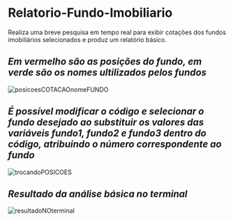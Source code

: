 # Relatorio-Fundo-Imobiliario
 Realiza uma breve pesquisa em tempo real para exibir cotações dos fundos imobiliários selecionados e produz um relatório básico.

## *Em vermelho são as posições do fundo, em verde são os nomes ultilizados pelos fundos*


![posicoesCOTACAOnomeFUNDO](https://user-images.githubusercontent.com/127784850/224824707-460c6290-e6ab-4c2d-9066-ec1a8bccd277.png)


## *É possível modificar o código e selecionar o fundo desejado ao substituir os valores das variáveis fundo1, fundo2 e fundo3 dentro do código, atribuindo o número correspondente ao fundo*

![trocandoPOSICOES](https://user-images.githubusercontent.com/127784850/224825068-d0508b88-0488-4336-ab64-4177ca1a4dc8.png)

## *Resultado da análise básica no terminal*

![resultadoNOterminal](https://user-images.githubusercontent.com/127784850/224825106-aa3a5dca-0b60-4262-aded-8efa32b3b755.png)<br>

